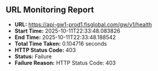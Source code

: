## URL Monitoring Report

- **URL:** https://api-gw1-prod1.fisglobal.com/gw/v1/health
- **Start Time:** 2025-10-11T22:33:48.083826
- **End Time:** 2025-10-11T22:33:48.188542
- **Total Time Taken:** 0.104716 seconds
- **HTTP Status Code:** 403
- **Status:** Failure
- **Failure Reason:** HTTP Status Code: 403

